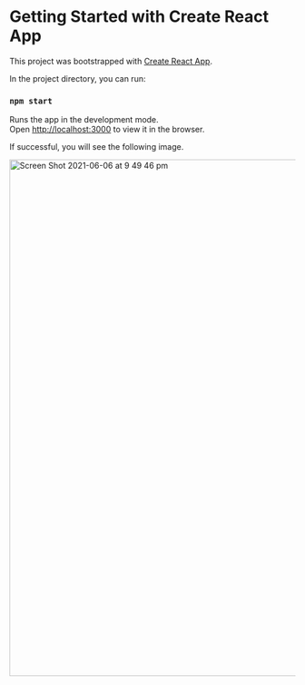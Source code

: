 # Getting Started with Create React App

This project was bootstrapped with [Create React App](https://github.com/facebook/create-react-app).

In the project directory, you can run:

### `npm start`

Runs the app in the development mode.\
Open [http://localhost:3000](http://localhost:3000) to view it in the browser.

If successful, you will see the following image.

<img width="911" alt="Screen Shot 2021-06-06 at 9 49 46 pm" src="https://user-images.githubusercontent.com/62017108/120923294-1ffd5680-c711-11eb-9984-fba78babc691.png">



